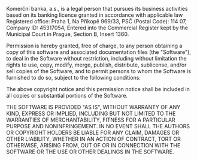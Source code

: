 Komerční banka, a.s., is a legal person that pursues its business activities based on its banking licence granted in accordance with applicable law
Registered office: Praha 1, Na Příkopě 969/33, PSČ (Postal Code): 114 07,
Company ID: 45317054,
Entered into the Commercial Register kept by the Municipal Court in Prague, Section B, Insert 1360.

Permission is hereby granted, free of charge, to any person obtaining a copy of this software and associated documentation files (the "Software"), to deal in the Software without restriction, including without limitation the rights to use, copy, modify, merge, publish, distribute, sublicense, and/or sell copies of the Software, and to permit persons to whom the Software is furnished to do so, subject to the following conditions:

The above copyright notice and this permission notice shall be included in all copies or substantial portions of the Software.

THE SOFTWARE IS PROVIDED "AS IS", WITHOUT WARRANTY OF ANY KIND, EXPRESS OR IMPLIED, INCLUDING BUT NOT LIMITED TO THE WARRANTIES OF MERCHANTABILITY, FITNESS FOR A PARTICULAR PURPOSE AND NONINFRINGEMENT. IN NO EVENT SHALL THE AUTHORS OR COPYRIGHT HOLDERS BE LIABLE FOR ANY CLAIM, DAMAGES OR OTHER LIABILITY, WHETHER IN AN ACTION OF CONTRACT, TORT OR OTHERWISE, ARISING FROM, OUT OF OR IN CONNECTION WITH THE SOFTWARE OR THE USE OR OTHER DEALINGS IN THE SOFTWARE.
